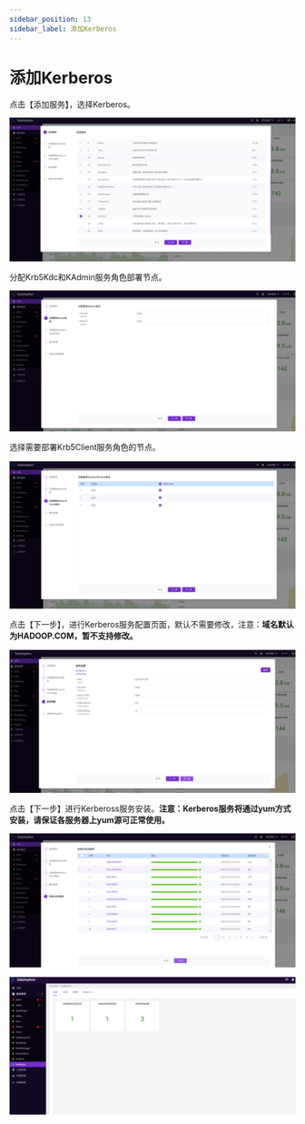 ```yaml
---
sidebar_position: 13
sidebar_label: 添加Kerberos
---
```


# 添加Kerberos

点击【添加服务】，选择Kerberos。

![image-20230425222444725](../img/image-20230425222444725.png)

分配Krb5Kdc和KAdmin服务角色部署节点。

![image-20230425222611938](../img/image-20230425222611938.png)

选择需要部署Krb5Client服务角色的节点。

![image-20230425222720582](../img/image-20230425222720582.png)

点击【下一步】，进行Kerberos服务配置页面，默认不需要修改，注意：**域名默认为HADOOP.COM，暂不支持修改。**

![image-20230425223138371](../img/image-20230425223138371.png)

点击【下一步】进行Kerbeross服务安装。**注意：Kerberos服务将通过yum方式安装，请保证各服务器上yum源可正常使用。**

![image-20230425223559650](../img/image-20230425223559650.png)

![image-20230425223626411](../img/image-20230425223626411.png)
